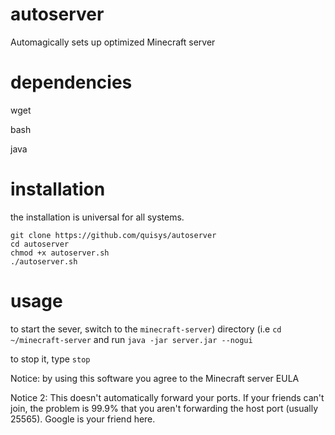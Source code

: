 # autoserver
Automagically sets up optimized Minecraft server 

# dependencies
wget

bash

java

# installation
the installation is universal for all systems.

```
git clone https://github.com/quisys/autoserver
cd autoserver
chmod +x autoserver.sh
./autoserver.sh
```

# usage

to start the sever, switch to the `minecraft-server`) directory (i.e `cd ~/minecraft-server` and run `java -jar server.jar --nogui`


to stop it, type `stop`

Notice: by using this software you agree to the Minecraft server EULA

Notice 2: This doesn't automatically forward your ports. If your friends can't join, the problem is 99.9% that you aren't forwarding the host port (usually 25565).  Google is your friend here.
